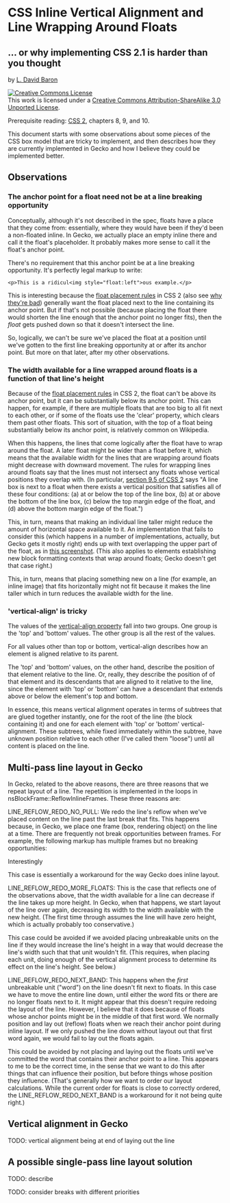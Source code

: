 # CSS Inline Vertical Alignment and Line Wrapping Around Floats #
## ... or why implementing CSS 2.1 is harder than you thought ##

by [L. David Baron](http://dbaron.org)

<a rel="license" href="http://creativecommons.org/licenses/by-sa/3.0/"><img alt="Creative Commons License" style="border-width:0" src="http://i.creativecommons.org/l/by-sa/3.0/80x15.png" /></a><br />This work is licensed under a <a rel="license" href="http://creativecommons.org/licenses/by-sa/3.0/">Creative Commons Attribution-ShareAlike 3.0 Unported License</a>.

Prerequisite reading: [CSS 2](http://www.w3.org/TR/CSS2/), chapters 8, 9, and 10.

This document starts with some observations about some pieces of the CSS box model that are tricky to implement, and then describes how they are currently implemented in Gecko and how I believe they could be implemented better.

## Observations ##

### The anchor point for a float need not be at a line breaking opportunity ###

Conceptually, although it's not described in the spec, floats have a
place that they come from:  essentially, where they would have been if
they'd been a non-floated inline.  In Gecko, we actually place an empty
inline there and call it the float's placeholder.  It probably makes
more sense to call it the float's anchor point.

There's no requirement that this anchor point be at a line breaking
opportunity.  It's perfectly legal markup to write:

    <p>This is a ridicul<img style="float:left">ous example.</p>

This is interesting because the 
[float placement rules](http://www.w3.org/TR/CSS2/visuren.html#float-position)
in CSS 2 (also see
[why they're bad](http://dbaron.org/log/20120827-specification-style))
generally want the float placed next to the line containing its anchor
point.  But if that's not possible (because placing the float there
would shorten the line enough that the anchor point no longer fits),
then the *float* gets pushed down so that it doesn't intersect the line.

So, logically, we can't be sure we've placed the float at a position
until we've gotten to the first line breaking opportunity at or after
its anchor point.  But more on that later, after my other observations.

### The width available for a line wrapped around floats is a function of that line's height ###

Because of the [float placement
rules](http://www.w3.org/TR/CSS2/visuren.html#float-position) in CSS 2,
the float can't be above its anchor point, but it can be substantially
below its anchor point.  This can happen, for example, if there are
multiple floats that are too big to all fit next to each other, or if
some of the floats use the 'clear' property, which clears them past
other floats.  This sort of situation, with the top of a float being
substantially below its anchor point, is relatively common on Wikipedia.

When this happens, the lines that come logically after the float have to
wrap around the float.  A later float might be wider than a float before
it, which means that the available width for the lines that are wrapping
around floats might decrease with downward movement.  The rules for
wrapping lines around floats say that the lines must not intersect any
floats whose vertical positions they overlap with.  (In particular,
[section 9.5 of CSS 2](http://www.w3.org/TR/CSS2/visuren.html#floats)
says "A line box is next to a float when there exists a vertical
position that satisfies all of these four conditions: (a) at or below
the top of the line box, (b) at or above the bottom of the line box, (c)
below the top margin edge of the float, and (d) above the bottom margin
edge of the float.")

This, in turn, means that making an individual line taller might reduce
the amount of horizontal space available to it.  An implementation that
fails to consider this (which happens in a number of implementations,
actually, but Gecko gets it mostly right) ends up with text overlapping
the upper part of the float, as in
[this screenshot](https://bug384376.bugzilla.mozilla.org/attachment.cgi?id=268303).
(This also applies to elements establishing new block formatting
contexts that wrap around floats; Gecko doesn't get that case right.)

This, in turn, means that placing something new on a line (for example,
an inline image) that fits horizontally might not fit because it makes
the line taller which in turn reduces the available width for the line.

### 'vertical-align' is tricky ###

The values of the [vertical-align
property](http://www.w3.org/TR/CSS21/visudet.html#propdef-vertical-align)
fall into two groups.  One group is the 'top' and 'bottom' values.  The
other group is all the rest of the values.

For all values other than top or bottom, vertical-align describes how an
element is aligned relative to its parent.

The 'top' and 'bottom' values, on the other hand, describe the position
of that element relative to the line.  Or, really, they describe the
position of of that element and its descendants that are aligned to it
relative to the line, since the element with 'top' or 'bottom' can have
a descendant that extends above or below the element's top and bottom.

In essence, this means vertical alignment operates in terms of subtrees
that are glued together instantly, one for the root of the line (the
block containing it) and one for each element with 'top' or 'bottom'
vertical-alignment.  These subtrees, while fixed immediately within the
subtree, have unknown position relative to each other (I've called them
"loose") until all content is placed on the line.

## Multi-pass line layout in Gecko ##

In Gecko, related to the above reasons, there are three reasons that we
repeat layout of a line.  The repetition is implemented in the loops in
nsBlockFrame::ReflowInlineFrames.  These three reasons are:

LINE_REFLOW_REDO_NO_PULL:  We redo the line's reflow when we've placed
content on the line past the last break that fits.  This happens
because, in Gecko, we place one frame (box, rendering object) on the
line at a time.  There are frequently not break opportunities between
frames.  For example, the following markup has multiple frames but no
breaking opportunities:
    <div>Inte<a>rest</a>ingly</div>

This case is essentially a workaround for the way Gecko does inline
layout.

LINE_REFLOW_REDO_MORE_FLOATS:  This is the case that reflects one of the
observations above, that the width available for a line can decrease if
the line takes up more height.  In Gecko, when that happens, we start
layout of the line over again, decreasing its width to the width
available with the new height.  (The first time through assumes the line
will have zero height, which is actually probably too conservative.)

This case could be avoided if we avoided placing unbreakable units on
the line if they would increase the line's height in a way that would
decrease the line's width such that that unit wouldn't fit.  (This
requires, when placing each unit, doing enough of the vertical alignment
process to determine its effect on the line's height.  See below.)

LINE_REFLOW_REDO_NEXT_BAND:  This happens when the *first* unbreakable
unit ("word") on the line doesn't fit next to floats.  In this case we
have to move the entire line down, until either the word fits or there
are no longer floats next to it.  It might appear that this doesn't
require redoing the layout of the line.  However, I believe that it does
because of floats whose anchor points might be in the middle of that
first word.  We normally position and lay out (reflow) floats when we
reach their anchor point during inline layout.  If we only pushed the
line down without layout out that first word again, we would fail to lay
out the floats again.

This could be avoided by not placing and laying out the floats until
we've committed the word that contains their anchor point to a line.
This appears to me to be the correct time, in the sense that we want to
do this after things that can influence their position, but before
things whose position they influence.  (That's generally how we want to
order our layout calculations.  While the current order for floats is
close to correctly ordered, the LINE_REFLOW_REDO_NEXT_BAND is a
workaround for it not being quite right.)

## Vertical alignment in Gecko ##

TODO: vertical alignment being at end of laying out the line

## A possible single-pass line layout solution ##

TODO: describe

TODO: consider breaks with different priorities

